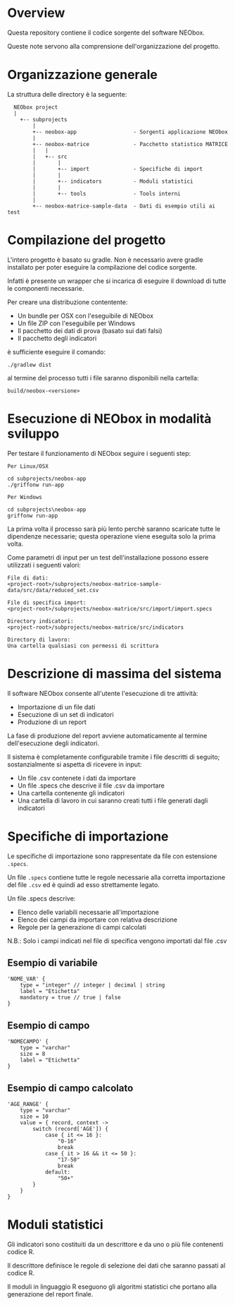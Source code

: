 Overview
========

Questa repository contiene il codice sorgente del software NEObox.

Queste note servono alla comprensione dell'organizzazione del progetto.

Organizzazione generale
=======================

La struttura delle directory è la seguente:

```
  NEObox project
  |
	+-- subprojects
	    |
	    +-- neobox-app                  - Sorgenti applicazione NEObox
	    |
	    +-- neobox-matrice              - Pacchetto statistico MATRICE
	    |   |
	    |   +-- src
	    |       |
	    |       +-- import              - Specifiche di import
	    |       |
	    |       +-- indicators          - Moduli statistici
	    |       |
	    |       +-- tools               - Tools interni
	    |
        +-- neobox-matrice-sample-data  - Dati di esempio utili ai test
```
Compilazione del progetto
=========================

L'intero progetto è basato su gradle. Non è necessario avere gradle installato per poter eseguire la compilazione del codice sorgente.

Infatti è presente un wrapper che si incarica di eseguire il download di tutte le componenti necessarie.

Per creare una distribuzione contentente:

* Un bundle per OSX con l'eseguibile di NEObox
* Un file ZIP con l'eseguibile per Windows
* Il pacchetto dei dati di prova (basato sui dati falsi)
* Il pacchetto degli indicatori

è sufficiente eseguire il comando:

    ./gradlew dist

al termine del processo tutti i file saranno disponibili nella cartella:

    build/neobox-<versione>    

Esecuzione di NEObox in modalità sviluppo
=========================================    

Per testare il funzionamento di NEObox seguire i seguenti step:

    Per Linux/OSX

    cd subprojects/neobox-app
    ./griffonw run-app

    Per Windows

    cd subprojects\neobox-app
    griffonw run-app

La prima volta il processo sarà più lento perchè saranno scaricate tutte le dipendenze necessarie; questa operazione viene eseguita solo la prima volta.  

Come parametri di input per un test dell'installazione possono essere utilizzati i seguenti valori:

    File di dati:
    <project-root>/subprojects/neobox-matrice-sample-data/src/data/reduced_set.csv
    
    File di specifica import:
    <project-root>/subprojects/neobox-matrice/src/import/import.specs
    
    Directory indicatori:
    <project-root>/subprojects/neobox-matrice/src/indicators
    
    Directory di lavoro:
    Una cartella qualsiasi con permessi di scrittura
    

Descrizione di massima del sistema
==================================

Il software NEObox consente all'utente l'esecuzione di tre attività:

* Importazione di un file dati
* Esecuzione di un set di indicatori
* Produzione di un report

La fase di produzione del report avviene automaticamente al termine dell'esecuzione degli indicatori.

Il sistema è completamente configurabile tramite i file descritti di seguito; sostanzialmente si aspetta di ricevere in input:

* Un file .csv contenete i dati da importare
* Un file .specs che descrive il file .csv da importare
* Una cartella contenente gli indicatori
* Una cartella di lavoro in cui saranno creati tutti i file generati dagli indicatori

Specifiche di importazione
==========================

Le specifiche di importazione sono rappresentate da file con estensione `.specs`.

Un file `.specs` contiene tutte le regole necessarie alla corretta importazione del file `.csv` ed è quindi ad esso strettamente legato.

Un file .specs descrive:

* Elenco delle variabili necessarie all'importazione
* Elenco dei campi da importare con relativa descrizione
* Regole per la generazione di campi calcolati

N.B.:
Solo i campi indicati nel file di specifica vengono importati dal file .csv

Esempio di variabile
--------------------

	'NOME_VAR' {
        type = "integer" // integer | decimal | string
        label = "Etichetta"
        mandatory = true // true | false
    }

Esempio di campo
----------------

	'NOMECAMPO' {
	    type = "varchar"
	    size = 8
	    label = "Etichetta"
	}

Esempio di campo calcolato
--------------------------

    'AGE_RANGE' {
        type = "varchar"
        size = 10
        value = { record, context ->
            switch (record['AGE']) {
                case { it <= 16 }:
                    "0-16"
                    break
                case { it > 16 && it <= 50 }:
                    "17-50"
                    break
                default:
                    "50+"
            }
        }
    }

Moduli statistici
=================

Gli indicatori sono costituiti da un descrittore e da uno o più file contenenti codice R.

Il descrittore definisce le regole di selezione dei dati che saranno passati al codice R.

Il moduli in linguaggio R eseguono gli algoritmi statistici che portano alla generazione del report finale.





